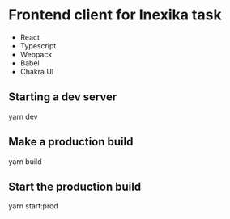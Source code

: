 # Frontend client for Inexika task

- React
- Typescript
- Webpack
- Babel
- Chakra UI

## Starting a dev server

yarn dev

## Make a production build

yarn build

## Start the production build

yarn start:prod
